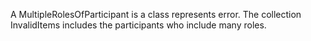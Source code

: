 A MultipleRolesOfParticipant is a class represents error. The collection InvalidItems includes the participants who include many roles.
